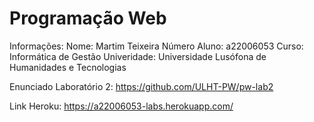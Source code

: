 # Programação Web

Informações:
Nome: Martim Teixeira
Número Aluno: a22006053
Curso: Informática de Gestão
Univeridade: Universidade Lusófona de Humanidades e Tecnologias

Enunciado Laboratório 2:
https://github.com/ULHT-PW/pw-lab2

Link Heroku:
https://a22006053-labs.herokuapp.com/
